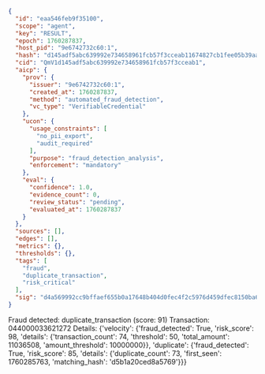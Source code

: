 ```json
{
  "id": "eaa546feb9f35100",
  "scope": "agent",
  "key": "RESULT",
  "epoch": 1760287837,
  "host_pid": "9e6742732c60:1",
  "hash": "d145adf5abc639992e734658961fcb57f3cceab11674827cb1fee05b39aa3c77",
  "cid": "QmV1d145adf5abc639992e734658961fcb57f3cceab1",
  "aicp": {
    "prov": {
      "issuer": "9e6742732c60:1",
      "created_at": 1760287837,
      "method": "automated_fraud_detection",
      "vc_type": "VerifiableCredential"
    },
    "ucon": {
      "usage_constraints": [
        "no_pii_export",
        "audit_required"
      ],
      "purpose": "fraud_detection_analysis",
      "enforcement": "mandatory"
    },
    "eval": {
      "confidence": 1.0,
      "evidence_count": 0,
      "review_status": "pending",
      "evaluated_at": 1760287837
    }
  },
  "sources": [],
  "edges": [],
  "metrics": {},
  "thresholds": {},
  "tags": [
    "fraud",
    "duplicate_transaction",
    "risk_critical"
  ],
  "sig": "d4a569992cc9bffaef655b0a17648b404d0fec4f2c5976d459dfec8150ba6bc6"
}
```

Fraud detected: duplicate_transaction (score: 91)
Transaction: 044000033621272
Details: {'velocity': {'fraud_detected': True, 'risk_score': 98, 'details': {'transaction_count': 74, 'threshold': 50, 'total_amount': 11036508, 'amount_threshold': 10000000}}, 'duplicate': {'fraud_detected': True, 'risk_score': 85, 'details': {'duplicate_count': 73, 'first_seen': 1760285763, 'matching_hash': 'd5b1a20ced8a5769'}}}